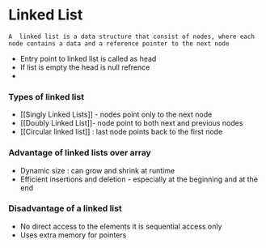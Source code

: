 # Linked List
`A  linked list is a data structure that consist of nodes, where each node contains a data and a reference pointer to the next node `
- Entry point to linked list is called as head
- If list is empty the head is null refrence
- 
### Types of linked list 
- [[Singly Linked Lists]] - nodes point only to the next node
- [[Doubly Linked List]]- node point to both next and previous nodes
- [[Circular linked list]] : last node points back to the first node
### Advantage of linked lists over array
- Dynamic size : can grow and shrink at runtime
- Efficient insertions and deletion - especially at the beginning and at the end

### Disadvantage of a linked list
- No direct access to the elements it is sequential access only
- Uses extra memory for pointers